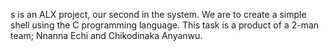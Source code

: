 s is an ALX project, our second in the system. We are to create a simple shell using the C programming language. This task is a product of a 2-man team; Nnanna Echi and Chikodinaka Anyanwu. 
